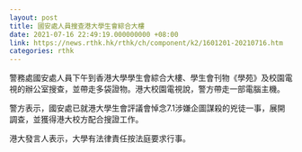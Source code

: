 ```yaml
---
layout: post
title: 國安處人員搜查港大學生會綜合大樓
date: 2021-07-16 22:49:19.000000000 +08:00
link: https://news.rthk.hk/rthk/ch/component/k2/1601201-20210716.htm
categories: rthk
---
```


警務處國安處人員下午到香港大學學生會綜合大樓、學生會刊物《學苑》及校園電視的辦公室搜查，並帶走多袋證物。港大校園電視說，警方帶走一部電腦主機。

警方表示，國安處已就港大學生會評議會悼念7.1涉嫌企圖謀殺的兇徒一事，展開調查，並獲得港大校方配合搜證工作。

港大發言人表示，大學有法律責任按法庭要求行事。
